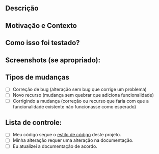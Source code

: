 <!--- Forneça um resumo geral de suas alterações no título acima -->

## Descrição
<!--- Descreva suas alterações em detalhes -->

## Motivação e Contexto
<!--- Por que essa mudança é necessária? Qual problema isso resolve? -->
<!--- Se corrigir um problema em aberto, por favor, ligue para o problema aqui. -->

## Como isso foi testado?
<!--- Por favor, descreva detalhadamente como você testou suas mudanças. -->
<!--- Inclua detalhes do seu ambiente de testes, testes correram para ver como -->
<!--- sua alteração afeta outras áreas do código, etc. -->

## Screenshots (se apropriado):

## Tipos de mudanças
<!--- Que tipos de mudanças seu código introduz? Coloque um `x` em todas as caixas que se aplicam: -->
- [ ] Correção de bug (alteração sem bug que corrige um problema)
- [ ] Novo recurso (mudança sem quebrar que adiciona funcionalidade)
- [ ] Corrigindo a mudança (correção ou recurso que faria com que a funcionalidade existente não funcionasse como esperado)

## Lista de controle:
<!--- Analise todos os pontos a seguir e coloque um `x` em todas as caixas que se aplicam. -->
<!--- Se você não tiver certeza de nada disso, não hesite em perguntar. Nós estamos aqui para ajudar! -->
- [ ] Meu código segue o [estilo de código](https://github.com/icaroraci/tooldoce/wiki/Code-style) deste projeto.
- [ ] Minha alteração requer uma alteração na documentação.
- [ ] Eu atualizei a documentação de acordo.
